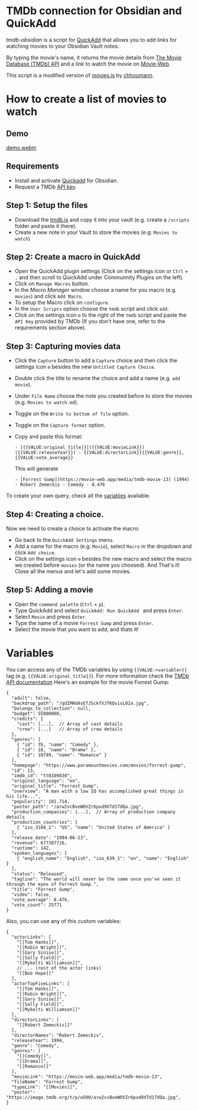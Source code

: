 # TMDb connection for Obsidian and QuickAdd

_tmdb-obsidian_ is a script for [QuickAdd](https://github.com/chhoumann/quickadd/) that allows you to add links for watching movies to your Obsidian Vault notes. 

By typing the movie's name, it returns the movie details from [The Movie Database (TMDb) API](https://developer.themoviedb.org/reference/intro/getting-started) and a link to watch the movie on [Movie-Web](https://github.com/movie-web/movie-web).

This script is a modified version of [movies.js](https://github.com/chhoumann/quickadd/blob/master/docs/docs/Examples/Attachments/movies.js) by [chhoumann](https://github.com/sponsors/chhoumann).


# How to create a list of movies to watch

## Demo
[demo.webm](https://github.com/lemachinarbo/tmdb-obsidian/assets/153532864/4124b33f-249a-4941-8d49-262d3b1a3b46)


## Requirements

- Install and activate [Quickadd](https://obsidian.md/plugins?id=quickadd) for Obsidian.
- Request a TMDb [API key](https://developer.themoviedb.org/docs/getting-started).


## Step 1: Setup the files

- Download the [tmdb.js](https://github.com/lemachinarbo/tmdb-obsidian/blob/4ec73db1fdeebf4e7e05d6439dc598e714b2545f/tmdb.js) and copy it into your vault (e.g. create a  `/scripts` folder and paste it there).
- Create a new note in your Vault to store the movies (e.g: `Movies to watch`)

## Step 2: Create a macro in QuickAdd

- Open the QuickAdd plugin settings (Click on the settings icon or `Ctrl` + `,` and then scroll to QuickAdd under Communnity Plugins on the left).
- Click on `Manage Macros` button.
- In the _Macro Manager_ window choose a name for you macro (e.g. `movies`) and click `Add Macro`.
- To setup the Macro click on `configure`.
- In the `User Scripts` option choose the `tmdb` script and click `add`.
- Click on the settings icon `⚙️` to the right of the `tmdb` script and paste the `API Key` provided by TMDb (If you don't have one, refer to the requirements section above).

## Step 3: Capturing movies data

- Click the `Capture` button to add a `Capture` choice and then click the settings icon `⚙️` besides the new `Untitled Capture Choice`.
- Double click the title to rename the choice and add a name (e.g. `add movie`).
- Under `File Name` choose the note you created  before to store the movies (e.g. `Movies to watch.md`).
- Toggle on the `Write to bottom of file` option.
- Toggle on the `Capture format` option.
- Copy and paste this format:
    ```
    - [{{VALUE:original_title}}]({{VALUE:movieLink}}) ({{VALUE:releaseYear}}) - {{VALUE:directorLink}}{{VALUE:genre}}, {{VALUE:vote_average}}
    ```
    This will generate 

    ```
    - [Forrest Gump](https://movie-web.app/media/tmdb-movie-13) (1994) - Robert Zemeckis - Comedy - 8.476
    ```

To create your own query, check all the [variables](#variables) available.

## Step 4: Creating a choice.

Now we need to create a choice to activate the macro:

- Go back to the `QuickAdd Settings` menu. 
- Add a name for the macro (e.g: `Movie`), select `Macro` in the dropdown and click `Add choice`.
- Click on the settings icon `⚙️` besides the new macro and select the macro we created before `movies` (or the name you choosed). And That's it! Close all the menus and let's add some movies.

## Step 5: Adding a movie

- Open the `command palette` (`Ctrl` + `p`).
- Type QuickAdd and select `QuickAdd: Run QuickAdd ` and press `Enter`.
- Select `Movie` and press `Enter`.
- Type the name of a movie `Forrest Gump` and press `Enter`.
- Select the movie that you want to add, and thats it! 


# Variables

You can access any of the TMDb variables by using `{{VALUE:<variable>}}` tag (e.g. `{{VALUE:original_title}}`). For more information check the [TMDb API documentation](https://developer.themoviedb.org/reference/movie-details)
Here's an example for the movie Forrest Gump:

```
{
  "adult": false,
  "backdrop_path": "/qdIMHd4sEfJSckfVJfKQvisL02a.jpg",
  "belongs_to_collection": null,
  "budget": 55000000,
  "credits": {
    "cast": [...],  // Array of cast details
    "crew": [...]   // Array of crew details
  },
  "genres": [
    { "id": 35, "name": "Comedy" },
    { "id": 18, "name": "Drama" },
    { "id": 10749, "name": "Romance" }
  ],
  "homepage": "https://www.paramountmovies.com/movies/forrest-gump",
  "id": 13,
  "imdb_id": "tt0109830",
  "original_language": "en",
  "original_title": "Forrest Gump",
  "overview": "A man with a low IQ has accomplished great things in his life...",
  "popularity": 101.714,
  "poster_path": "/arw2vcBveWOVZr6pxd9XTd1TdQa.jpg",
  "production_companies": [...],  // Array of production company details
  "production_countries": [
    { "iso_3166_1": "US", "name": "United States of America" }
  ],
  "release_date": "1994-06-23",
  "revenue": 677387716,
  "runtime": 142,
  "spoken_languages": [
    { "english_name": "English", "iso_639_1": "en", "name": "English" }
  ],
  "status": "Released",
  "tagline": "The world will never be the same once you've seen it through the eyes of Forrest Gump.",
  "title": "Forrest Gump",
  "video": false,
  "vote_average": 8.476,
  "vote_count": 25771
}

```

Also, you can use any of this custom variables:

```
{
  "actorLinks": [
    "[[Tom Hanks]]",
    "[[Robin Wright]]",
    "[[Gary Sinise]]",
    "[[Sally Field]]",
    "[[Mykelti Williamson]]",
    // ... (rest of the actor links)
    "[[Bob Hope]]"
  ],
  "actorTopFiveLinks": [
    "[[Tom Hanks]]",
    "[[Robin Wright]]",
    "[[Gary Sinise]]",
    "[[Sally Field]]",
    "[[Mykelti Williamson]]"
  ],
  "directorLinks": [
    "[[Robert Zemeckis]]"
  ],
  "directorNames": "Robert Zemeckis",
  "releaseYear": 1994,
  "genre": "Comedy",
  "genres": [
    "[[Comedy]]",
    "[[Drama]]",
    "[[Romance]]"
  ],
  "movieLink": "https://movie-web.app/media/tmdb-movie-13",
  "fileName": "Forrest Gump",
  "typeLink": "[[Movies]]",
  "poster": "https://image.tmdb.org/t/p/w500/arw2vcBveWOVZr6pxd9XTd1TdQa.jpg",
}

```

